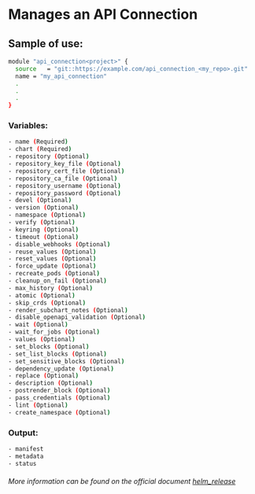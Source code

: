 # Manages an API Connection

## Sample of use:

```bash
module "api_connection<project>" {
  source   = "git::https://example.com/api_connection_<my_repo>.git"
  name = "my_api_connection"
  .
  .
  .
}
```

### Variables:

```bash
- name (Required)
- chart (Required)
- repository (Optional)
- repository_key_file (Optional)
- repository_cert_file (Optional)
- repository_ca_file (Optional)
- repository_username (Optional)
- repository_password (Optional)
- devel (Optional)
- version (Optional)
- namespace (Optional)
- verify (Optional)
- keyring (Optional)
- timeout (Optional)
- disable_webhooks (Optional)
- reuse_values (Optional)
- reset_values (Optional)
- force_update (Optional)
- recreate_pods (Optional)
- cleanup_on_fail (Optional)
- max_history (Optional)
- atomic (Optional)
- skip_crds (Optional)
- render_subchart_notes (Optional)
- disable_openapi_validation (Optional)
- wait (Optional)
- wait_for_jobs (Optional)
- values (Optional)
- set_blocks (Optional)
- set_list_blocks (Optional)
- set_sensitive_blocks (Optional)
- dependency_update (Optional)
- replace (Optional)
- description (Optional)
- postrender_block (Optional)
- pass_credentials (Optional)
- lint (Optional)
- create_namespace (Optional)
```

### Output:

```bash
- manifest
- metadata
- status
```

###### More information can be found on the official document [helm_release](https://registry.terraform.io/providers/hashicorp/helm/latest/docs/resources/release)